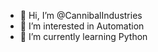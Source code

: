 - 👋 Hi, I’m @CannibalIndustries
- 👀 I’m interested in Automation
- 🌱 I’m currently learning Python


<!---
CannibalIndustries/CannibalIndustries is a ✨ special ✨ repository because its `README.md` (this file) appears on your GitHub profile.
You can click the Preview link to take a look at your changes.
--->

